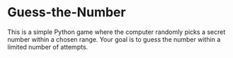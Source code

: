 # Guess-the-Number
This is a simple Python game where the computer randomly picks a secret number within a chosen range. Your goal is to guess the number within a limited number of attempts.
